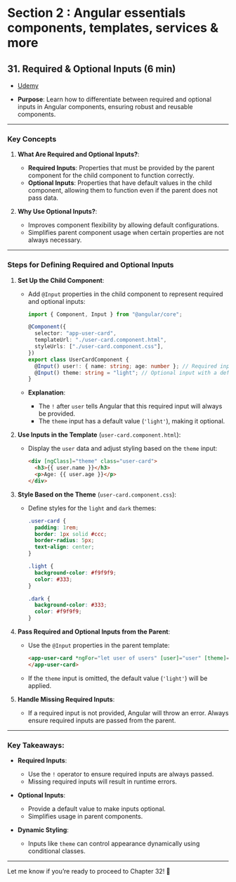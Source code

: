 # Section 2 : Angular essentials components, templates, services & more

## 31. Required & Optional Inputs (6 min)

- [Udemy](https://www.udemy.com/course/the-complete-guide-to-angular-2/learn/lecture/43788560#overview)

- **Purpose**: Learn how to differentiate between required and optional inputs in Angular components, ensuring robust and reusable components.

---

### Key Concepts

1. **What Are Required and Optional Inputs?**:

   - **Required Inputs**: Properties that must be provided by the parent component for the child component to function correctly.
   - **Optional Inputs**: Properties that have default values in the child component, allowing them to function even if the parent does not pass data.

2. **Why Use Optional Inputs?**:
   - Improves component flexibility by allowing default configurations.
   - Simplifies parent component usage when certain properties are not always necessary.

---

### Steps for Defining Required and Optional Inputs

1. **Set Up the Child Component**:

   - Add `@Input` properties in the child component to represent required and optional inputs:

     ```typescript
     import { Component, Input } from "@angular/core";

     @Component({
       selector: "app-user-card",
       templateUrl: "./user-card.component.html",
       styleUrls: ["./user-card.component.css"],
     })
     export class UserCardComponent {
       @Input() user!: { name: string; age: number }; // Required input
       @Input() theme: string = "light"; // Optional input with a default value
     }
     ```

   - **Explanation**:
     - The `!` after `user` tells Angular that this required input will always be provided.
     - The `theme` input has a default value (`'light'`), making it optional.

2. **Use Inputs in the Template** (`user-card.component.html`):

   - Display the `user` data and adjust styling based on the `theme` input:
     ```html
     <div [ngClass]="theme" class="user-card">
       <h3>{{ user.name }}</h3>
       <p>Age: {{ user.age }}</p>
     </div>
     ```

3. **Style Based on the Theme** (`user-card.component.css`):

   - Define styles for the `light` and `dark` themes:

     ```css
     .user-card {
       padding: 1rem;
       border: 1px solid #ccc;
       border-radius: 5px;
       text-align: center;
     }

     .light {
       background-color: #f9f9f9;
       color: #333;
     }

     .dark {
       background-color: #333;
       color: #f9f9f9;
     }
     ```

4. **Pass Required and Optional Inputs from the Parent**:

   - Use the `@Input` properties in the parent template:

     ```html
     <app-user-card *ngFor="let user of users" [user]="user" [theme]="'dark'">
     </app-user-card>
     ```

   - If the `theme` input is omitted, the default value (`'light'`) will be applied.

5. **Handle Missing Required Inputs**:
   - If a required input is not provided, Angular will throw an error. Always ensure required inputs are passed from the parent.

---

### Key Takeaways:

- **Required Inputs**:
  - Use the `!` operator to ensure required inputs are always passed.
  - Missing required inputs will result in runtime errors.
- **Optional Inputs**:

  - Provide a default value to make inputs optional.
  - Simplifies usage in parent components.

- **Dynamic Styling**:
  - Inputs like `theme` can control appearance dynamically using conditional classes.

---

Let me know if you’re ready to proceed to Chapter 32! 🚀
